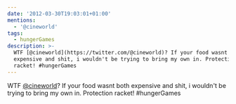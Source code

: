```yaml
---
date: '2012-03-30T19:03:01+01:00'
mentions:
  - '@cineworld'
tags:
  - hungerGames
description: >-
  WTF [@cineworld](https://twitter.com/@cineworld)? If your food wasnt both
  expensive and shit, i wouldn't be trying to bring my own in. Protection
  racket! #hungerGames
---
```

WTF [@cineworld](https://twitter.com/@cineworld)? If your food wasnt both expensive and shit, i wouldn't be trying to bring my own in. Protection racket! #hungerGames
